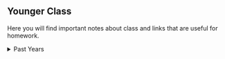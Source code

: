 ## Younger Class

Here you will find important notes about class and links that are useful for homework. 

<details><summary>Past Years</summary>
  [2017-2018](https://isocia.github.io/Younger%20Class/2017-2018/2017-2018)
</details>
